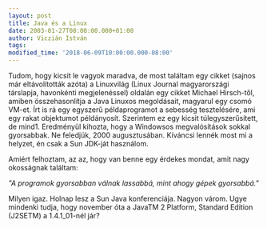 ```yaml
---
layout: post
title: Java és a Linux
date: 2003-01-27T08:00:00.000+01:00
author: Viczián István
tags:
modified_time: '2018-06-09T10:00:00.000-08:00'
---
```


Tudom, hogy kicsit le vagyok maradva, de most találtam egy cikket
(sajnos már eltávolították azóta) a Linuxvilág (Linux Journal
magyarországi társlapja, havonkénti megjelenéssel) oldalán egy cikket
Michael Hirsch-től, amiben összehasonlítja a Java Linuxos megoldásait,
magyarul egy csomó VM-et. Írt is rá egy egyszerű példaprogramot a
sebesség tesztelésére, ami egy rakat objektumot példányosít. Szerintem
ez egy kicsit túlegyszerűsített, de mind1. Eredményül kihozta, hogy a
Windowsos megvalósítások sokkal gyorsabbak. Ne feledjük, 2000
augusztusában. Kíváncsi lennék most mi a helyzet, én csak a Sun JDK-ját
használom.

Amiért felhoztam, az az, hogy van benne egy érdekes mondat, amit nagy
okosságnak találtam:

*"A programok gyorsabban válnak lassabbá, mint ahogy gépek gyorsabbá."*

Milyen igaz. Holnap lesz a Sun Java konferenciája. Nagyon várom. Ugye
mindenki tudja, hogy november óta a JavaTM 2 Platform, Standard Edition
(J2SETM) a 1.4.1\_01-nél jár?
